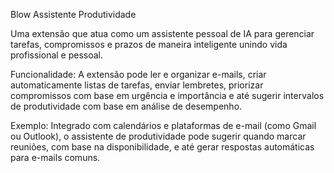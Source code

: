 Blow Assistente Produtividade 

Uma extensão que atua como um assistente pessoal de IA para gerenciar tarefas, compromissos e prazos de maneira inteligente unindo vida profissional e pessoal.

Funcionalidade: A extensão pode ler e organizar e-mails, criar automaticamente listas de tarefas, enviar lembretes, priorizar compromissos com base em urgência e importância e até sugerir intervalos de produtividade com base em análise de desempenho.

Exemplo: Integrado com calendários e plataformas de e-mail (como Gmail ou Outlook), o assistente de produtividade pode sugerir quando marcar reuniões, com base na disponibilidade, e até gerar respostas automáticas para e-mails comuns.

